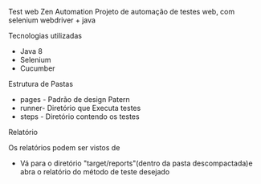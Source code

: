 Test web Zen Automation
Projeto de automação de testes web, com selenium webdriver + java

Tecnologias utilizadas

* Java 8
* Selenium
* Cucumber


Estrutura de Pastas
* pages - Padrão de design Patern 
* runner- Diretório que Executa testes
* steps - Diretório contendo os testes 

Relatório 

Os relatórios podem ser vistos de 
* Vá para o diretório "target/reports"(dentro da pasta descompactada)e abra o relatório do método de teste desejado 